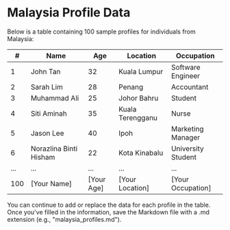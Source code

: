 # Malaysia Profile Data

Below is a table containing 100 sample profiles for individuals from Malaysia:

| #   | Name                | Age | Location           | Occupation           |
| --- | ------------------- | --- | ------------------- | --------------------- |
| 1   | John Tan            | 32  | Kuala Lumpur       | Software Engineer    |
| 2   | Sarah Lim           | 28  | Penang             | Accountant           |
| 3   | Muhammad Ali        | 25  | Johor Bahru        | Student              |
| 4   | Siti Aminah         | 35  | Kuala Terengganu   | Nurse                |
| 5   | Jason Lee           | 40  | Ipoh               | Marketing Manager    |
| 6   | Norazlina Binti Hisham | 22 | Kota Kinabalu   | University Student   |
| ... | ...                 | ... | ...                | ...                  |
| 100 | [Your Name]         | [Your Age] | [Your Location] | [Your Occupation] |

You can continue to add or replace the data for each profile in the table. Once you've filled in the information, save the Markdown file with a .md extension (e.g., "malaysia_profiles.md").

